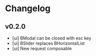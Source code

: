 # Changelog

## v0.2.0

- [ui] BModal can be closed with esc key
- [ui] BSlider replaces BHorizontalList
- [ui] New request composable
